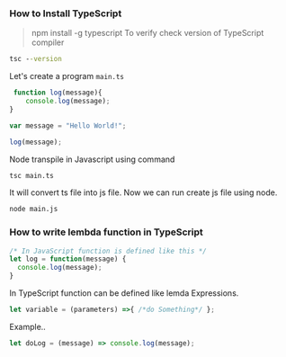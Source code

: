  ### How to Install TypeScript 

>  npm install -g typescript
To verify check version of TypeScript compiler 
 ```cmd
 tsc --version
 ```
 Let's create a program `main.ts`

 ```typescript
  function log(message){
     console.log(message);
 }

 var message = "Hello World!";

 log(message);
```
 Node transpile in Javascript using command 

 ```cmd
 tsc main.ts 
 ```

 It will convert ts file into js file. Now we can run create js file using node.

 ```cmd
 node main.js
 
 ```




### How to write lembda function in TypeScript

```typescript
/* In JavaScript function is defined like this */ 
let log = function(message) {
  console.log(message);
}
```


In TypeScript function can be defined like lemda Expressions.
```typescript
let variable = (parameters) =>{ /*do Something*/ };
````
Example.. 

```typescript
let doLog = (message) => console.log(message);    

```
